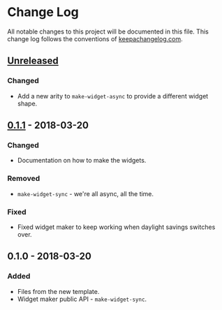 # Change Log
All notable changes to this project will be documented in this file. This change log follows the conventions of [keepachangelog.com](http://keepachangelog.com/).

## [Unreleased]
### Changed
- Add a new arity to `make-widget-async` to provide a different widget shape.

## [0.1.1] - 2018-03-20
### Changed
- Documentation on how to make the widgets.

### Removed
- `make-widget-sync` - we're all async, all the time.

### Fixed
- Fixed widget maker to keep working when daylight savings switches over.

## 0.1.0 - 2018-03-20
### Added
- Files from the new template.
- Widget maker public API - `make-widget-sync`.

[Unreleased]: https://github.com/your-name/zookeeper-health-check/compare/0.1.1...HEAD
[0.1.1]: https://github.com/your-name/zookeeper-health-check/compare/0.1.0...0.1.1

